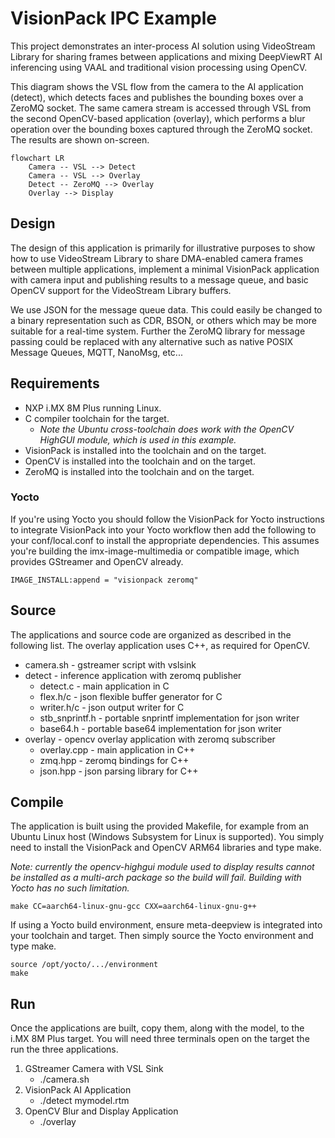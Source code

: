 # VisionPack IPC Example

This project demonstrates an inter-process AI solution using VideoStream Library for sharing frames between applications and mixing DeepViewRT AI inferencing using VAAL and traditional vision processing using OpenCV.

This diagram shows the VSL flow from the camera to the AI application (detect), which detects faces and publishes the bounding boxes over a ZeroMQ socket.  The same camera stream is accessed through VSL from the second OpenCV-based application (overlay), which performs a blur operation over the bounding boxes captured through the ZeroMQ socket. The results are shown on-screen.

```mermaid
flowchart LR
	Camera -- VSL --> Detect
	Camera -- VSL --> Overlay
	Detect -- ZeroMQ --> Overlay
	Overlay --> Display
```

## Design

The design of this application is primarily for illustrative purposes to show how to use VideoStream Library to share DMA-enabled camera frames between multiple applications, implement a minimal VisionPack application with camera input and publishing results to a message queue, and basic OpenCV support for the VideoStream Library buffers.

We use JSON for the message queue data. This could easily be changed to a binary representation such as CDR, BSON, or others which may be more suitable for a real-time system.  Further the ZeroMQ library for message passing could be replaced with any alternative such as native POSIX Message Queues, MQTT, NanoMsg, etc...

## Requirements

- NXP i.MX 8M Plus running Linux.
- C compiler toolchain for the target.
  - *Note the Ubuntu cross-toolchain does work with the OpenCV HighGUI module, which is used in this example.*
- VisionPack is installed into the toolchain and on the target.
- OpenCV is installed into the toolchain and on the target.
- ZeroMQ is installed into the toolchain and on the target.

### Yocto

If you're using Yocto you should follow the VisionPack for Yocto instructions to integrate VisionPack into your Yocto workflow then add the following to your conf/local.conf to install the appropriate dependencies.  This assumes you're building the imx-image-multimedia or compatible image, which provides GStreamer and OpenCV already.

```
IMAGE_INSTALL:append = "visionpack zeromq"
```

## Source

The applications and source code are organized as described in the following list.  The overlay application uses C++, as required for OpenCV.

- camera.sh - gstreamer script with vslsink
- detect - inference application with zeromq publisher
  - detect.c - main application in C
  - flex.h/c - json flexible buffer generator for C
  - writer.h/c - json output writer for C
  - stb_snprintf.h - portable snprintf implementation for json writer
  - base64.h - portable base64 implementation for json writer
- overlay - opencv overlay application with zeromq subscriber
  - overlay.cpp - main application in C++
  - zmq.hpp - zeromq bindings for C++
  - json.hpp - json parsing library for C++

## Compile

The application is built using the provided Makefile, for example from an Ubuntu Linux host (Windows Subsystem for Linux is supported). You simply need to install the VisionPack and OpenCV ARM64 libraries and type make.

*Note: currently the opencv-highgui module used to display results cannot be installed as a multi-arch package so the build will fail.  Building with Yocto has no such limitation.*

```shell
make CC=aarch64-linux-gnu-gcc CXX=aarch64-linux-gnu-g++
```

If using a Yocto build environment, ensure meta-deepview is integrated into your toolchain and target.  Then simply source the Yocto environment and type make.

```shell
source /opt/yocto/.../environment
make
```

## Run

Once the applications are built, copy them, along with the model, to the i.MX 8M Plus target.  You will need three terminals open on the target the run the three applications.

1. GStreamer Camera with VSL Sink
   - ./camera.sh
2. VisionPack AI Application
   - ./detect mymodel.rtm
3. OpenCV Blur and Display Application
   - ./overlay